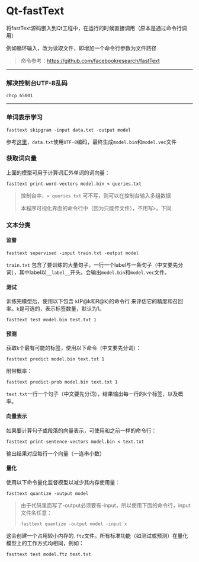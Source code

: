 Qt-fastText
===

将fastText源码嵌入到Qt工程中，在运行的时候直接调用（原本是通过命令行调用）

例如循环输入，改为读取文件，即增加一个命令行参数为文件路径

> 命令参考：https://github.com/facebookresearch/fastText

---

### 解决控制台UTF-8乱码

```
chcp 65001
```

---

### 单词表示学习

```
fasttext skipgram -input data.txt -output model
```

参考[这里](https://github.com/facebookresearch/fastText#enriching-word-vectors-with-subword-information)，`data.txt`使用`UTF-8`编码，最终生成`model.bin`和`model.vec`文件

### 获取词向量

上面的模型可用于计算词汇外单词的词向量：

```
fasttext print-word-vectors model.bin < queries.txt
```

> 控制台中，`> queries.txt` 可不写，则可以在控制台输入多组数据
>
> 本程序可视化界面的命令行中（因为只能传文件），不用写`>`，下同

### 文本分类

#### 监督

```
fasttext supervised -input train.txt -output model
```

`train.txt` 包含了要训练的大量句子，一行一个label与一条句子（中文要先分词），其中label以`__label__`开头。会输出`model.bin`和`model.vec`文件。

#### 测试

训练完模型后，使用以下包含 `k`(P@k和R@k)的命令行 来评估它的精度和召回率。`k`是可选的，表示标签数量，默认为1。

```
fasttext test model.bin test.txt 1
```

#### 预测

获取`k`个最有可能的标签，使用以下命令（中文要先分词）：

```
fasttext predict model.bin text.txt 1
```

附带概率：

```
fasttext predict-prob model.bin text.txt 1
```

`text.txt`一行一个句子（中文要先分词），结果输出每一行的k个标签，以及概率。

#### 向量表示

如果要计算句子或段落的向量表示，可使用和之前一样的命令行：

```
fasttext print-sentence-vectors model.bin < text.txt
```

输出结果对应每行一个向量（一连串小数）

#### 量化

使用以下命令量化监督模型以减少其内存使用量：

```
fasttext quantize -output model
```

> 由于代码里面写了-output必须要有-input，所以使用下面的命令行，input文件名任意：
>
> ```
> fasttext quantize -output model -input x
> ```

这会创建一个占用较小内存的`.ftz`文件。所有标准功能（如测试或预测）在量化模型上的工作方式均相同，例如：

```
fasttext test model.ftz test.txt
```


